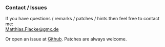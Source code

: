 ### Contact / Issues

If you have questions / remarks / patches / hints then feel free to contact me:   
[Matthias.Flacke@gmx.de](Matthias.Flacke@gmx.de)

Or open an issue at [Github](https///github.com/flackem/check_multi/issues). 
Patches are always welcome.